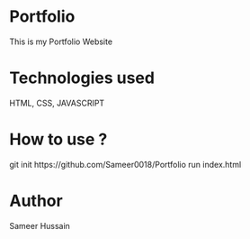  # Portfolio
This is my Portfolio Website


<h1>Technologies used</h1>
HTML, CSS, JAVASCRIPT

<h1>How to use ?</h1>
git init https://github.com/Sameer0018/Portfolio
run index.html

<h1>Author</h1>
Sameer Hussain
 
